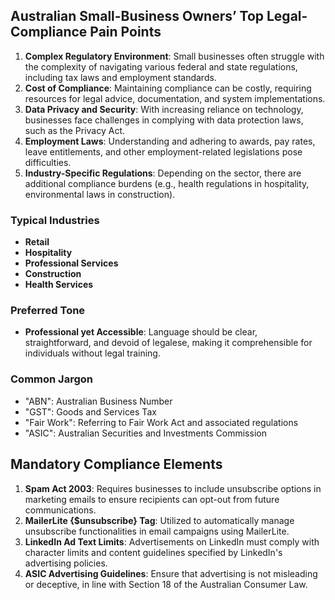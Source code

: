 ## Australian Small-Business Owners’ Top Legal-Compliance Pain Points

1. **Complex Regulatory Environment**: Small businesses often struggle with the complexity of navigating various federal and state regulations, including tax laws and employment standards.
2. **Cost of Compliance**: Maintaining compliance can be costly, requiring resources for legal advice, documentation, and system implementations.
3. **Data Privacy and Security**: With increasing reliance on technology, businesses face challenges in complying with data protection laws, such as the Privacy Act.
4. **Employment Laws**: Understanding and adhering to awards, pay rates, leave entitlements, and other employment-related legislations pose difficulties.
5. **Industry-Specific Regulations**: Depending on the sector, there are additional compliance burdens (e.g., health regulations in hospitality, environmental laws in construction).

### Typical Industries
- **Retail**
- **Hospitality**
- **Professional Services**
- **Construction**
- **Health Services**

### Preferred Tone
- **Professional yet Accessible**: Language should be clear, straightforward, and devoid of legalese, making it comprehensible for individuals without legal training.

### Common Jargon
- "ABN": Australian Business Number
- "GST": Goods and Services Tax
- "Fair Work": Referring to Fair Work Act and associated regulations
- "ASIC": Australian Securities and Investments Commission

## Mandatory Compliance Elements

1. **Spam Act 2003**: Requires businesses to include unsubscribe options in marketing emails to ensure recipients can opt-out from future communications.
2. **MailerLite {$unsubscribe} Tag**: Utilized to automatically manage unsubscribe functionalities in email campaigns using MailerLite.
3. **LinkedIn Ad Text Limits**: Advertisements on LinkedIn must comply with character limits and content guidelines specified by LinkedIn's advertising policies.
4. **ASIC Advertising Guidelines**: Ensure that advertising is not misleading or deceptive, in line with Section 18 of the Australian Consumer Law.
